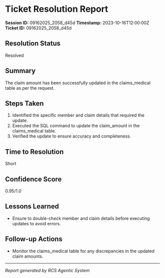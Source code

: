 # Ticket Resolution Report

**Session ID:** 09162025_2058_d45d
**Timestamp:** 2023-10-16T12:00:00Z
**Ticket ID:** 09162025_2058_d45d

## Resolution Status
Resolved

## Summary
The claim amount has been successfully updated in the claims_medical table as per the request.

## Steps Taken
1. Identified the specific member and claim details that required the update.
2. Executed the SQL command to update the claim_amount in the claims_medical table.
3. Verified the update to ensure accuracy and completeness.


## Time to Resolution
Short

## Confidence Score
0.95/1.0

## Lessons Learned
- Ensure to double-check member and claim details before executing updates to avoid errors.


## Follow-up Actions
- Monitor the claims_medical table for any discrepancies in the updated claim amounts.


---
*Report generated by RCS Agentic System*

